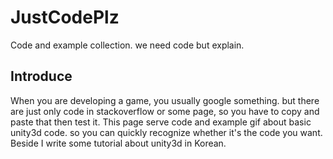 # JustCodePlz
Code and example collection. we need code but explain.

## Introduce
When you are developing a game, you usually google something. but there are just only code in stackoverflow or some page, so you have to copy and paste that then test it. This page serve code and example gif about basic unity3d code. so you can quickly recognize whether it's the code you want. Beside I write some tutorial about unity3d in Korean. 

##
